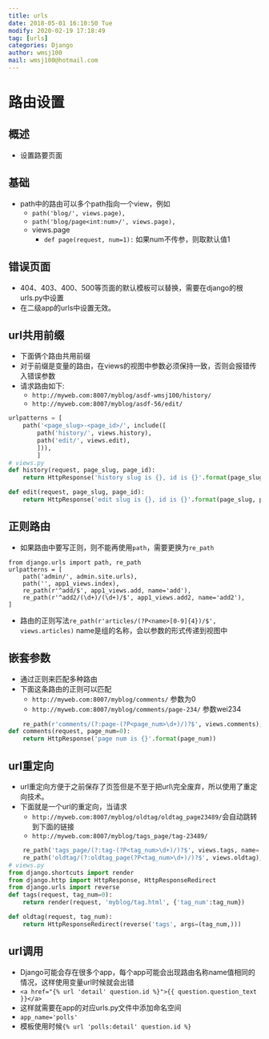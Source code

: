 ```yaml
---
title: urls
date: 2018-05-01 16:10:50 Tue
modify: 2020-02-19 17:18:49 
tag: [urls]
categories: Django
author: wmsj100
mail: wmsj100@hotmail.com
---
```


# 路由设置

## 概述

- 设置路要页面

## 基础

- path中的路由可以多个path指向一个view，例如
	- `path('blog/', views.page), ` 
	- `path('blog/page<int:num>/', views.page), `
	- views.page 
		- `def page(request, num=1):` 如果num不传参，则取默认值1

## 错误页面

- 404、403、400、500等页面的默认模板可以替换，需要在django的根urls.py中设置
- 在二级app的urls中设置无效。

## url共用前缀

- 下面俩个路由共用前缀
- 对于前缀是变量的路由，在views的视图中参数必须保持一致，否则会报错传入错误参数
- 请求路由如下:
	- `http://myweb.com:8007/myblog/asdf-wmsj100/history/`
	- `http://myweb.com:8007/myblog/asdf-56/edit/`
```python
urlpatterns = [
    path('<page_slug>-<page_id>/', include([
        path('history/', views.history),
        path('edit/', views.edit),
        ])),
        ]
# views.py
def history(request, page_slug, page_id):
    return HttpResponse('history slug is {}, id is {}'.format(page_slug, page_id))

def edit(request, page_slug, page_id):
    return HttpResponse('edit slug is {}, id is {}'.format(page_slug, page_id))
```

## 正则路由

- 如果路由中要写正则，则不能再使用`path`，需要更换为`re_path`
```path
from django.urls import path, re_path
urlpatterns = [
    path('admin/', admin.site.urls),
    path('', app1_views.index),
    re_path(r'^add/$', app1_views.add, name='add'),
    re_path(r'^add2/(\d+)/(\d+)/$', app1_views.add2, name='add2'),
]
```
- 路由的正则写法`re_path(r'articles/(?P<name>[0-9]{4})/$', views.articles)` name是组的名称，会以参数的形式传递到视图中

## 嵌套参数

- 通过正则来匹配多种路由
- 下面这条路由的正则可以匹配
	- `http://myweb.com:8007/myblog/comments/` 参数为0
	- `http://myweb.com:8007/myblog/comments/page-234/` 参数wei234
```python
    re_path(r'comments/(?:page-(?P<page_num>\d+)/)?$', views.comments),
def comments(request, page_num=0):
    return HttpResponse('page num is {}'.format(page_num))
```

## url重定向

- url重定向方便于之前保存了页签但是不至于把url\完全废弃，所以使用了重定向技术。
- 下面就是一个url的重定向，当请求
	- `http://myweb.com:8007/myblog/oldtag/oldtag_page23489/`会自动跳转到下面的链接
	- `http://myweb.com:8007/myblog/tags_page/tag-23489/`
```python
    re_path('tags_page/(?:tag-(?P<tag_num>\d+)/)?$', views.tags, name='tags'),
    re_path('oldtag/(?:oldtag_page(?P<tag_num>\d+)/)?$', views.oldtag),
# views.py
from django.shortcuts import render
from django.http import HttpResponse, HttpResponseRedirect
from django.urls import reverse
def tags(request, tag_num=0):
    return render(request, 'myblog/tag.html', {'tag_num':tag_num})

def oldtag(request, tag_num):
    return HttpResponseRedirect(reverse('tags', args=(tag_num,)))
```

## url调用

- Django可能会存在很多个app，每个app可能会出现路由名称name值相同的情况，这样使用变量url时候就会出错
- `<a href="{% url 'detail' question.id %}">{{ question.question_text }}</a>`
- 这样就需要在app的对应urls.py文件中添加命名空间
- `app_name='polls'`
- 模板使用时候`{% url 'polls:detail' question.id %}`


